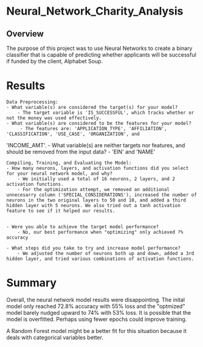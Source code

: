 # Neural_Network_Charity_Analysis

## Overview
The purpose of this project was to use Neural Networks to create a binary classifier that is capable of predicting whether applicants will be successful if funded by the client, Alphabet Soup.

# Results

    Data Preprocessing:
    - What variable(s) are considered the target(s) for your model?
        - The target variable is 'IS_SUCCESSFUL', which tracks whether or not the money was used effectively. 
    - What variable(s) are considered to be the features for your model?
         - The features are: 'APPLICATION_TYPE', 'AFFILIATION', 'CLASSIFICATION', 'USE_CASE', 'ORGANIZATION', and
 'INCOME_AMT'.
    - What variable(s) are neither targets nor features, and should be removed from the input data?
        - 'EIN' and 'NAME'

    Compiling, Training, and Evaluating the Model:
    - How many neurons, layers, and activation functions did you select for your neural network model, and why?
        - We initially used a total of 16 neurons, 2 layers, and 2 activation functions.
        - For the optimization attempt, we removed an additional unnecesarry column ('SPECIAL_CONSIDERATIONS'), increased the number of neurons in the two original layers to 50 and 10, and added a third hidden layer with 5 neurons. We also tried out a tanh activation feature to see if it helped our results. 
        

    - Were you able to achieve the target model performance?
        - No, our best performance when "optimizing" only achieved ?% accuracy

    - What steps did you take to try and increase model performance?
        - We adjusted the number of neurons both up and down, added a 3rd hidden layer, and tried various combinations of activation functions.


# Summary 


Overall, the neural network model results were disappointing. The inital model only reached 72.8% accuracy with 55% loss and the "optmized" model barely nudged upward to 74% with 53% loss. It is possible that the model is overfitted. Perhaps using fewer epochs could improve training. 

A Random Forest model might be a better fit for this situation because it deals with categorical variables better.
